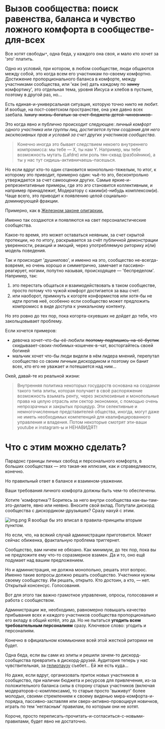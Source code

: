 # Вызов сообщества: поиск равенства, баланса и чувство ложного комфорта в сообществе-для-всех

Все хотят свободы`*`, одна беда, у каждого она своя, и мало кто хочет за 'это' платить.

Одно из условий, при котором, в любом сообществе, люди общаются между собой, это когда всем его участникам по-своему комфортно. Достижение пропорционального баланса в комфорте, между участниками сообщества, или 'как (не) дать каждому по ~~замку~~ комфортику', это отдельная тема, уровня Иисуса и хлебов в пустыне, поэтому в другой раз, но...

Есть единая-и-универсальная ситуация, которую точно никто не любит. И вообще, на пост-советском пространстве, она уже давно всех заебала. ~~luxury-жизнь-богатых-за-счет-бюджета-детей-чиновников-~~

Это когда явно и публично происходит следующее: *личный комфорт одного участника или группы лиц, достигается путем создания для него эксклюзивных прав и условий за счет других участников сообщества*.

> Конечно иногда это бывает следствием некоего внутреннего компромисса: мы тебе — Х, ты нам Y. Например, мы тебе возможность мутать (Lafdre) или роль тян-сквад (разбойники), а ты у нас тут сидишь-активничаешь-пасешься.

Но если вдруг кто-то один становится монопольно-тяжелым, то итог, к которому это приводит, примерно один: чьё-то эго, бесконтрольно утверждается за счет самооценки других. Самые яркие-и-репрезентативные примеры, где это *эго* становится коллективным, и например принадлежит, Модератору с каким(и)-нибудь комплексом(и). Чаще всего, это приводит к появлению целой социально-доминирующей фракции.

Примерно, как в [Железном законе олигархии.](https://ru.wikipedia.org/wiki/Железный_закон_олигархии)

Именно так создаются и появляются на свет персоналистические сообщества.

Какое-то время, это может оставаться неявным, за счет скрытой протекции, но по итогу, раскрывается за счёт публичной демонстрации уверенности, реакций и эмоций, через употребляемую риторику и(ли) модель поведения.

Так и происходит 'душнилово', и именно на это, сообщество не-всегда-вовремя, но очень хорошо и симметрично, замечает и пассивно-реагирует, ногами, попутно называя, происходящее — 'беспределом'. Например, так:

1. это перестать общаться и взаимодействовать в таком сообществе, просто потому что чужой комфорт достигается за ваш счет.
2. или наоборот, примкнуть к когорте конформистов или хотя-бы не идти против неё, особенно если сообщество может предложить компромисс в виде доступа к уникальному контенту.

Но это ровно до тех пор, пока когорта-охуевших не дойдет до тебя, что закольцовывает проблему.

Если хочется примеров:

- девочка хочет-что-бы-её-любили ~~поэтому-подпишись-на-её-бустик~~ скидываает-своих-любимых-кошечек-в-чат, восторгайтесь своей богиней
- мальчик хочет что-бы люди видели в нём лидера мнений, перепутал сообщество со своим личным дискордиком и поэтому он банит всех, кто его не уважает и потешается над ним...
 
Окей, давай-те из реальной жизни:

> Внутренняя политика некоторых государств основана на создании такого типа элиты, которая получает в своё распоряжение возможность взымать ренту, через эксклюзивные и монопольные права на целую отрасль или сектор экономики, с помощью очень непрозрачных и закрытых процедур. Эти селективные и немногочисленные представителей общества, иногда, могут даже не иметь необходимых компетенций для квалифицированного управления и владения. Потом некоторые смотрят эти-ваши youtube и instagram-ы и НЕНАВИДЯТ!

# Что с этим можно сделать?

Парадокс границы личных свобод и персонального комфорта, в больших сообществах — это такая-же иллюзия, как и справедливости, конечно.

Но правильный ответ в балансе и взаимном-уважении.

Ваши требования личного комфорта должны быть чем-то обеспечены.

Хотите 'комфортика'? Боритесь за него внутри сообщества как-вы-там-это-делаете, явно или неявно. Вносите свой вклад. Попутали дискорд сообщества с дискордиком-друзьяшек? Сразу нахуй с этим.

![img.png](../images/img.png)
Я вообще бы это вписал в правила-принципы вторым пунктом.

Но если, что, на всякий случай администрации приготовится. Может сейчас обиженка, фрактальную проблема триггернет.

Сообщество, вам ничем не обязано. Как минимум, до тех пор, пока вы не предложите ему что-то соразмерное взамен. Да и то, оно ещё подумает над вашим предложением.

Но и администрация, не должна монопольно, решать этот вопрос. Именно такие вопросы должно решать сообщество. Участники нужны своему сообществу. Им решать, открыто. Кто достоин, а кто, — нет. Открытый консенсус. Голосования.

Вот для этого так важно грамотное управление, опросы, голосования и работа с сообществом. 

Администрации же, необходимо, равномерно повышать качество прибывания всех и каждого участников сообщества пропорционально его вкладу в общий котёл, это да. Но не пытаться **угодить всем требовательным персоналиям** сразу.  Ключевое слово: угодить и персоналиям.

Конечно в официальном коммьюнике всей этой жесткой риторики не будет.

Одна беда, если вы сами из элиты и решили зачем-то дискорд-сообщества превратить в дискорд-друзей. Аудитория теперь у нас чувствительная, за [гелиопаузу](https://ru.wikipedia.org/wiki/Гелиосфера) съебет... Ей же есть куда...




Но даже, если вдруг, организовать приток новых участников в сообщество, при наличии бюджета и ресурсов для привлечения, из-за положительного баланса силы в сторону старых участников (включая модераторов-с-комплексами), то старые просто 'выживут' более молодых, своими стремлением к своему виденью мира-комфорта-и-порядка, пассивно-заставляя или сверх-активно-провоцируя новичков, играть по тем 'негласным' правилам, по которым они не хотят.

Короче, просто переписать-прочитать-и-согласиться-с-новыми-правилами, будет явно не достаточно.